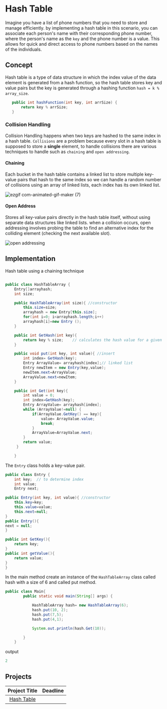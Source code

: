 # Hash Table

Imagine you have a list of phone numbers that you need to store and manage efficiently. by implementing a hash table in this scenario, you can associate each person's name with their corresponding phone number, where the person's name as the `key` and the phone number is a value. This allows for quick and direct access to phone numbers based on the names of the individuals.

## Concept

 Hash table is a type of data structure in which the index value of the data element is generated from a hash function, so the hash table stores key and value pairs but the key is generated through a hashing function `hash = k % array_size`.
 


 ```java
    public int hashFunction(int key, int arrSize) {
        return key % arrSize;
    }
```



### Collision Handling

Collision Handling happens when two keys are hashed to the same index in a hash table. `Collisions` are a problem because every slot in a hash table is supposed to store a **single** element, to handle collisions there are various techniques to handle such as `chaining` and `open addressing`.


#### Chaining

 Each bucket in the hash table contains a linked list to store multiple key-value pairs that hash to the same index
 so we can handle a random number of collisions using an array of linked lists, each index has its own linked list.
 
 ![ezgif com-animated-gif-maker (7)](https://github.com/SAFCSP-Team/data-structures-and-algorithms-bootcamp/assets/148945652/280ae568-3431-43e1-a700-1cb70fb75ada)

 
#### Open Address

Stores all key-value pairs directly in the hash table itself, without using separate data structures like linked lists.
when a collision occurs, open addressing involves probing the table to find an alternative index for the colliding element (checking the next available slot).

![open addressing](https://github.com/SAFCSP-Team/data-structures-and-algorithms-bootcamp/assets/148945652/7eccfdfc-e047-45bf-8182-43574b208ecd)

## Implementation

Hash table using a chaining technique 

```java

public class HashTableArray {
    Entry[]arrayhash;
    int size;

    public HashTableArray(int size){ //constructor
        this.size=size;  
        arrayhash = new Entry[this.size];
        for(int i=0; i<arrayhash.length;i++)
        arrayhash[i]=new Entry ();
    }

    public int GetHash(int key){ 
        return key % size;    // calculates the hash value for a given key
    }

    public void put(int key, int value){ //insert
        int index= GetHash(key);
        Entry ArrayValue= arrayhash[index];// linked list
        Entry newItem = new Entry(key,value);
        newItem.next=ArrayValue;
        ArrayValue.next=newItem;
    }

    public int Get(int key){
        int value = 0;
        int index=GetHash(key);
        Entry ArrayValue= arrayhash[index];
        while (ArrayValue!=null) {
            if(ArrayValue.GetKey() == key){
                value= ArrayValue.value;
                break;
            }
            ArrayValue=ArrayValue.next;
        }
        return value;
     }

    } 
```

The `Entry` class holds a key-value pair.

```java
public class Entry {
    int key;  // to determine index
    int value;   
    Entry next;

public Entry(int key, int value){ //constructor
    this.key=key;
    this.value=value;
    this.next=null;
}
public Entry(){
next = null;
}

public int GetKey(){
    return key;
}
public int getValue(){
    return value;
}
}
```
In the main method create an instance of the `HashTableArray` class called hash with a size of 6 and called put method.

```java
public class Main{
        public static void main(String[] args) {

            HashTableArray hash= new HashTableArray(6);
            hash.put(10, 2);
            hash.put(7,5);
            hash.put(4,1);

            System.out.println(hash.Get(10));

        }
    }
```
output
```java 
2
```

## Projects
| Project Title | Deadline |
:-----------:|:-------------|
|[Hash Table](https://github.com/SAFCSP-Team/hash-table-project/blob/main/README.md)|


